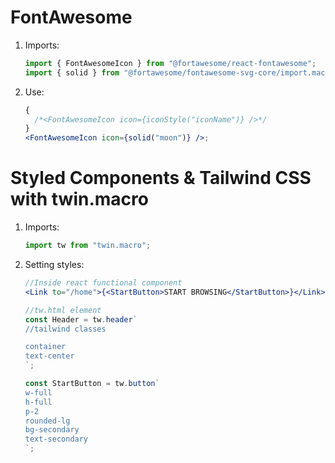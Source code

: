 # FontAwesome

1. Imports:

   ```jsx
   import { FontAwesomeIcon } from "@fortawesome/react-fontawesome";
   import { solid } from "@fortawesome/fontawesome-svg-core/import.macro";
   ```

2. Use:

   ```jsx
   {
     /*<FontAwesomeIcon icon={iconStyle("iconName")} />*/
   }
   <FontAwesomeIcon icon={solid("moon")} />;
   ```

# Styled Components & Tailwind CSS with twin.macro

1. Imports:

   ```jsx
   import tw from "twin.macro";
   ```

2. Setting styles:

   ```jsx
   //Inside react functional component
   <Link to="/home">{<StartButton>START BROWSING</StartButton>}</Link>;

   //tw.html element
   const Header = tw.header`
   //tailwind classes
   
   container
   text-center
   `;

   const StartButton = tw.button`
   w-full
   h-full
   p-2
   rounded-lg
   bg-secondary
   text-secondary
   `;
   ```
